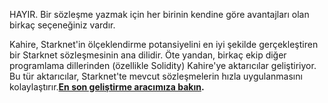 HAYIR. Bir sözleşme yazmak için her birinin kendine göre avantajları olan birkaç seçeneğiniz vardır. 

Kahire, Starknet'in ölçeklendirme potansiyelini en iyi şekilde gerçekleştiren bir Starknet sözleşmesinin ana dilidir. Öte yandan, birkaç ekip diğer programlama dillerinden (özellikle Solidity) Kahire'ye aktarıcılar geliştiriyor. Bu tür aktarıcılar, Starknet'te mevcut sözleşmelerin hızla uygulanmasını kolaylaştırır.**[En son geliştirme aracımıza bakın](/developers/tools-resources).**